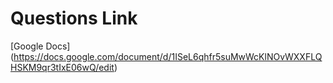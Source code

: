# Questions Link 

[Google Docs] (https://docs.google.com/document/d/1ISeL6qhfr5suMwWcKlNOvWXXFLQHSKM9qr3tIxE06wQ/edit)
